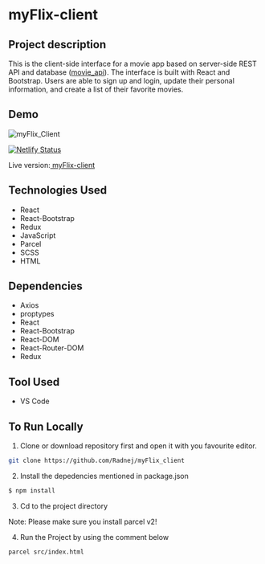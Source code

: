# myFlix-client

## Project description

This is the client-side interface for a movie app based on server-side REST API and database ([movie_api](https://github.com/lkarow/movie_api)). The interface is built with React and Bootstrap. Users are able to sign up and login, update their personal information, and create a list of their favorite movies.

## Demo

![myFlix_Client](https://user-images.githubusercontent.com/91905344/206287497-107da85e-679d-4a6e-ac92-a6bdeee5d83e.gif)

[![Netlify Status](https://api.netlify.com/api/v1/badges/9c111562-791a-43f0-aa97-078af0cef12e/deploy-status)](https://app.netlify.com/sites/myflix-501fc4/deploys)

Live version:[ myFlix-client](https://neflixx.netlify.app/)


## Technologies Used

- React
- React-Bootstrap
- Redux
- JavaScript
- Parcel
- SCSS
- HTML

## Dependencies

- Axios
- proptypes
- React
- React-Bootstrap
- React-DOM
- React-Router-DOM
- Redux

## Tool Used
- VS Code

## To Run Locally

1. Clone or download repository first and open it with you favourite editor.
```bash
git clone https://github.com/Radnej/myFlix_client
```
2. Install the depedencies mentioned in package.json
```bash
$ npm install
```
3. Cd to the project directory


Note: Please make sure you install parcel v2!

4. Run the Project by using the comment below

```bash
parcel src/index.html
```
